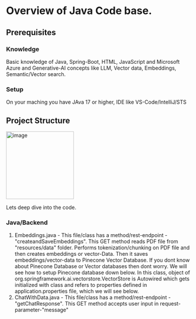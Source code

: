# Overview of Java Code base.

## Prerequisites
### Knowledge
Basic knowledge of Java, Spring-Boot, HTML, JavaScript and Microsoft Azure and Generative-AI concepts like LLM, Vector data, Embeddings, Semantic/Vector search.
### Setup
On your maching you have JAva 17 or higher, IDE like VS-Code/IntelliJ/STS

## Project Structure
<img width="185" alt="image" src="https://github.com/meetrais/Azure-AI-Search-OpenAI/assets/17907862/873a7202-6cb4-4c4d-8502-d8e99c6f0b4b">

Lets deep dive into the code.  

### Java/Backend  
1. Embeddings.java - This file/class has a method/rest-endpoint - "createandSaveEmbeddings". This GET method reads PDF file from "resources/data" folder. Performs tokenization/chunking on PDF file and then creates embeddings or vector-Data. Then it saves embeddings/vector-data to Pinecone Vector Database. If you dont know about Pinecone Database or Vector databases then dont worry. We will see how to setup Pinecone database down below. In this class, object of org.springframework.ai.vectorstore.VectorStore is Autowired which gets initialized with class and refers to properties defined in application.properties file, which we will see below.  
2. ChatWithData.java - This file/class has a method/rest-endpoint - "getChatResponse". This GET method accepts user input in request-parameter-"message"
